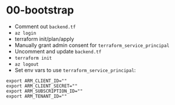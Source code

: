# 00-bootstrap

- Comment out ```backend.tf```
- ```az login```
- terraform init/plan/apply
- Manually grant admin consent for ```terraform_service_principal```
- Uncomment and update ```backend.tf```
- ```terraform init```
- ```az logout```
- Set env vars to use ```terraform_service_principal```:
```
export ARM_CLIENT_ID=""
export ARM_CLIENT_SECRET=""
export ARM_SUBSCRIPTION_ID=""
export ARM_TENANT_ID=""
```